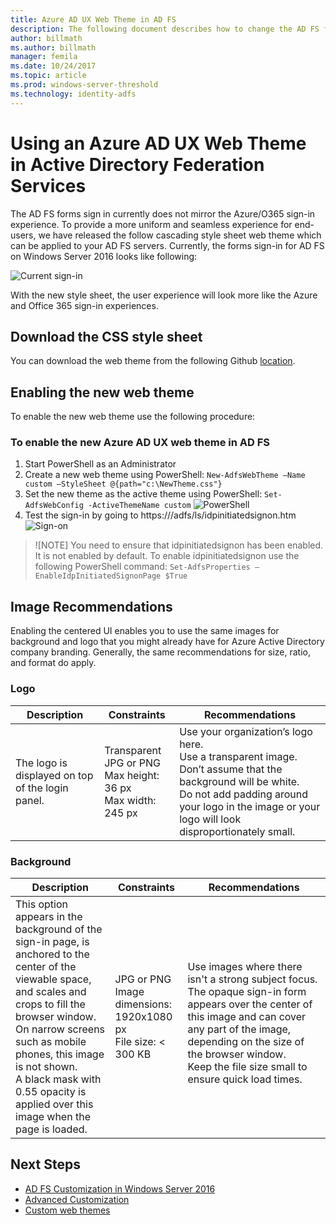 ```yaml
---
title: Azure AD UX Web Theme in AD FS
description: The following document describes how to change the AD FS forms sign-in so that it resembles the Azure AD user experience.
author: billmath
ms.author: billmath
manager: femila
ms.date: 10/24/2017
ms.topic: article
ms.prod: windows-server-threshold
ms.technology: identity-adfs
---
```


# Using an Azure AD UX Web Theme in Active Directory Federation Services
The AD FS forms sign in currently does not mirror the Azure/O365 sign-in experience.  To provide a more uniform and seamless experience for end-users, we have released the follow cascading style sheet web theme which can be applied to your AD FS servers.  Currently, the forms sign-in for AD FS on Windows Server 2016 looks like following:

![Current sign-in](media/Azure-UX-Web-Theme-in-AD-FS/one.png)


With the new style sheet, the user experience will look more like the Azure and Office 365 sign-in experiences.

## Download the CSS style sheet
You can download the web theme from the following Github [location](https://github.com/Microsoft/adfsWebCustomization/tree/master/centeredUi).


## Enabling the new web theme
To enable the new web theme use the following procedure:

### To enable the new Azure AD UX web theme in AD FS
1. Start PowerShell as an Administrator
2. Create a new web theme using PowerShell:  `New-AdfsWebTheme –Name custom –StyleSheet @{path="c:\NewTheme.css"}`
3. Set the new theme as the active theme using PowerShell:  `Set-AdfsWebConfig -ActiveThemeName custom`
   ![PowerShell](media/Azure-UX-Web-Theme-in-AD-FS/two.png)
4. Test the sign-in by going to https://<AD FS name.domain>/adfs/ls/idpinitiatedsignon.htm
   ![Sign-on](media/Azure-UX-Web-Theme-in-AD-FS/three.png)

> ![NOTE]
> You need to ensure that idpinitiatedsignon has been enabled.  It is not enabled by default.  To enable idpinitiatedsignon use the following PowerShell command:  `Set-AdfsProperties –EnableIdpInitiatedSignonPage $True`

## Image Recommendations
Enabling the centered UI enables you to use the same images for background and logo that you might already have for Azure Active Directory company branding. Generally, the same recommendations for size, ratio, and format do apply.

### Logo

Description | Constraints | Recommendations
------- | ------- | ----------
The logo is displayed on top of the login panel. | Transparent JPG or PNG<br>Max height: 36 px<br>Max width: 245 px | Use your organization’s logo here.<br>Use a transparent image. Don’t assume that the background will be white.<br>Do not add padding around your logo in the image or your logo will look disproportionately small.

### Background

Description | Constraints | Recommendations
------- | ------- | ----------
This option appears in the background of the sign-in page, is anchored to the center of the viewable space, and scales and crops to fill the browser window.    <br>On narrow screens such as mobile phones, this image is not shown.<br>A black mask with 0.55 opacity is applied over this image when the page is loaded. | JPG or PNG<br>Image dimensions: 1920x1080 px<br>File size: &lt; 300 KB | <br>Use images where there isn't a strong subject focus. The opaque sign-in form appears over the center of this image and can cover any part of the image, depending on the size of the browser window.<br>Keep the file size small to ensure quick load times.

## Next Steps
- [AD FS Customization in Windows Server 2016](AD-FS-Customization-in-Windows-Server-2016.md)
- [Advanced Customization](Advanced-Customization-of-AD-FS-Sign-in-Pages.md)
- [Custom web themes](Custom-Web-Themes-in-AD-FS.md)

